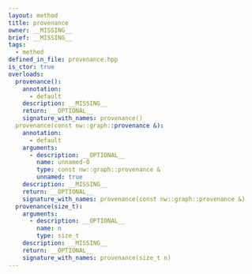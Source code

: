 ```yaml
---
layout: method
title: provenance
owner: __MISSING__
brief: __MISSING__
tags:
  - method
defined_in_file: provenance.hpp
is_ctor: true
overloads:
  provenance():
    annotation:
      - default
    description: __MISSING__
    return: __OPTIONAL__
    signature_with_names: provenance()
  provenance(const nw::graph::provenance &):
    annotation:
      - default
    arguments:
      - description: __OPTIONAL__
        name: unnamed-0
        type: const nw::graph::provenance &
        unnamed: true
    description: __MISSING__
    return: __OPTIONAL__
    signature_with_names: provenance(const nw::graph::provenance &)
  provenance(size_t):
    arguments:
      - description: __OPTIONAL__
        name: n
        type: size_t
    description: __MISSING__
    return: __OPTIONAL__
    signature_with_names: provenance(size_t n)
---
```

